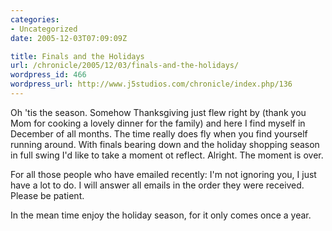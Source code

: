 ```yaml
--- 
categories:
- Uncategorized
date: 2005-12-03T07:09:09Z

title: Finals and the Holidays
url: /chronicle/2005/12/03/finals-and-the-holidays/
wordpress_id: 466
wordpress_url: http://www.j5studios.com/chronicle/index.php/136
---
```


Oh 'tis the season.  Somehow Thanksgiving just flew right by (thank you Mom for cooking a lovely dinner for the family) and here I find myself in December of all months. The time really does fly when you find yourself running around.  With finals bearing down and the holiday shopping season in full swing I'd like to take a moment ot reflect.  Alright.  The moment is over.

For all those people who have emailed recently: I'm not ignoring you, I just have a lot to do. I will answer all emails in the order they were received. Please be patient.

In the mean time enjoy the holiday season, for it only comes once a year.

